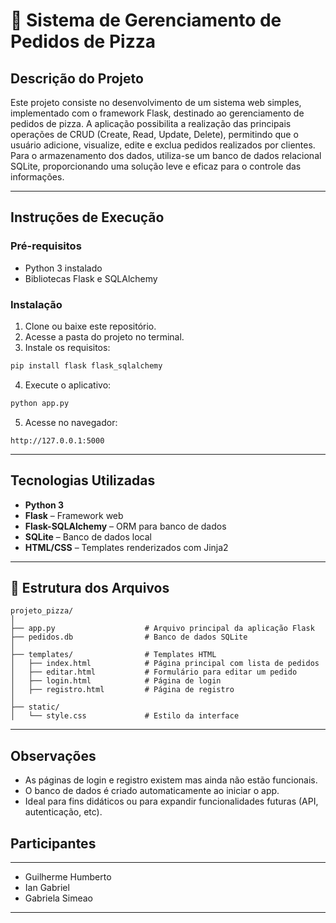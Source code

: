 
# 🍕 Sistema de Gerenciamento de Pedidos de Pizza

##  Descrição do Projeto

Este projeto consiste no desenvolvimento de um sistema web simples, implementado com o framework Flask, destinado ao gerenciamento de pedidos de pizza. A aplicação possibilita a realização das principais operações de CRUD (Create, Read, Update, Delete), permitindo que o usuário adicione, visualize, edite e exclua pedidos realizados por clientes. Para o armazenamento dos dados, utiliza-se um banco de dados relacional SQLite, proporcionando uma solução leve e eficaz para o controle das informações.

---

##  Instruções de Execução

### Pré-requisitos

- Python 3 instalado
- Bibliotecas Flask e SQLAlchemy

### Instalação

1. Clone ou baixe este repositório.
2. Acesse a pasta do projeto no terminal.
3. Instale os requisitos:

```bash
pip install flask flask_sqlalchemy
```

4. Execute o aplicativo:

```bash
python app.py
```

5. Acesse no navegador:

```
http://127.0.0.1:5000
```

---

##  Tecnologias Utilizadas

- **Python 3**
- **Flask** – Framework web
- **Flask-SQLAlchemy** – ORM para banco de dados
- **SQLite** – Banco de dados local
- **HTML/CSS** – Templates renderizados com Jinja2

---

## 📁 Estrutura dos Arquivos

```
projeto_pizza/
│
├── app.py                    # Arquivo principal da aplicação Flask
├── pedidos.db                # Banco de dados SQLite
│
├── templates/                # Templates HTML
│   ├── index.html            # Página principal com lista de pedidos
│   ├── editar.html           # Formulário para editar um pedido
│   ├── login.html            # Página de login
│   ├── registro.html         # Página de registro
│
├── static/
│   └── style.css             # Estilo da interface
```

---

##  Observações

- As páginas de login e registro existem mas ainda não estão funcionais.
- O banco de dados é criado automaticamente ao iniciar o app.
- Ideal para fins didáticos ou para expandir funcionalidades futuras (API, autenticação, etc).

## Participantes
---
- Guilherme Humberto
- Ian Gabriel
- Gabriela Simeao
---
